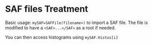 # SAF files Treatment

Basic usage: `mySAF=SAFFile(filename>)` to import a SAF file. The file is modified to have a `<SAF>...</SAF>` as a root if needed.

You can then access histograms using `mySAF.Histos[i]`
